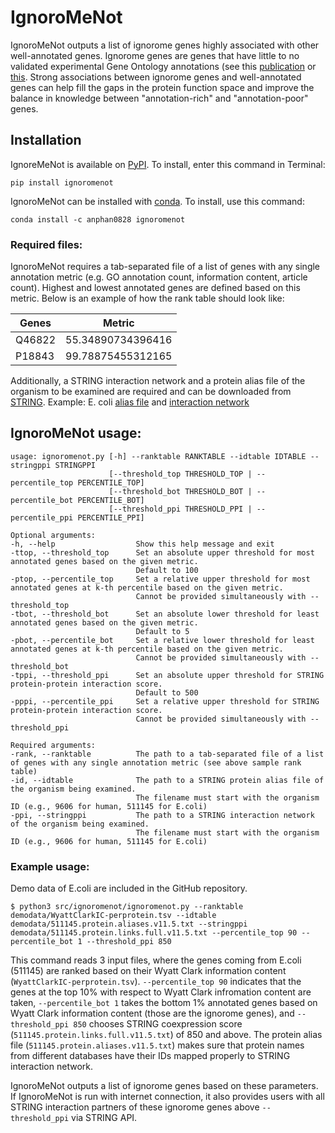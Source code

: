 # IgnoroMeNot
IgnoroMeNot outputs a list of ignorome genes highly associated with other well-annotated genes. Ignorome genes are genes that have little to no validated experimental Gene Ontology annotations (see this [publication](https://doi.org/10.1371/journal.pbio.2006643) or [this](doi:10.1371/journal.pone.0088889). Strong associations between ignorome genes and well-annotated genes can help fill the gaps in the protein function space and improve the balance in knowledge between "annotation-rich" and "annotation-poor" genes.

## Installation
IgnoreMeNot is available on [PyPI](https://pypi.org/project/ignoromenot/). To install, enter this command in Terminal:

``pip install ignoromenot``

IgnoroMeNot can be installed with [conda](https://anaconda.org/anphan0828/ignoromenot). To install, use this command: 

``conda install -c anphan0828 ignoromenot``

### Required files:
IgnoroMeNot requires a tab-separated file of a list of genes with any single annotation metric (e.g. GO annotation count, information content, article count). Highest and lowest annotated genes are defined based on this metric. Below is an example of how the rank table should look like:

| Genes  | Metric            |
|--------|-------------------|
| Q46822 | 55.34890734396416 |
| P18843 | 99.78875455312165 |

Additionally, a STRING interaction network and a protein alias file of the organism to be examined are required and can be downloaded from [STRING](string-db.org/cgi/download). Example: E. coli [alias file](https://stringdb-static.org/download/protein.aliases.v11.5/511145.protein.aliases.v11.5.txt.gz) and [interaction network](https://stringdb-static.org/download/protein.links.full.v11.5/511145.protein.links.full.v11.5.txt.gz)

## IgnoroMeNot usage:
```
usage: ignoromenot.py [-h] --ranktable RANKTABLE --idtable IDTABLE --stringppi STRINGPPI
                      [--threshold_top THRESHOLD_TOP | --percentile_top PERCENTILE_TOP]
                      [--threshold_bot THRESHOLD_BOT | --percentile_bot PERCENTILE_BOT]
                      [--threshold_ppi THRESHOLD_PPI | --percentile_ppi PERCENTILE_PPI] 

Optional arguments:
-h, --help                  Show this help message and exit
-ttop, --threshold_top      Set an absolute upper threshold for most annotated genes based on the given metric. 
                            Default to 100
-ptop, --percentile_top     Set a relative upper threshold for most annotated genes at k-th percentile based on the given metric. 
                            Cannot be provided simultaneously with --threshold_top
-tbot, --threshold_bot      Set an absolute lower threshold for least annotated genes based on the given metric. 
                            Default to 5
-pbot, --percentile_bot     Set a relative lower threshold for least annotated genes at k-th percentile based on the given metric. 
                            Cannot be provided simultaneously with --threshold_bot
-tppi, --threshold_ppi      Set an absolute upper threshold for STRING protein-protein interaction score. 
                            Default to 500
-pppi, --percentile_ppi     Set a relative upper threshold for STRING protein-protein interaction score.
                            Cannot be provided simultaneously with --threshold_ppi
                            
Required arguments:
-rank, --ranktable          The path to a tab-separated file of a list of genes with any single annotation metric (see above sample rank table)
-id, --idtable              The path to a STRING protein alias file of the organism being examined. 
                            The filename must start with the organism ID (e.g., 9606 for human, 511145 for E.coli)
-ppi, --stringppi           The path to a STRING interaction network of the organism being examined.
                            The filename must start with the organism ID (e.g., 9606 for human, 511145 for E.coli)
```
### Example usage:
Demo data of E.coli are included in the GitHub repository.

``$ python3 src/ignoromenot/ignoromenot.py --ranktable demodata/WyattClarkIC-perprotein.tsv --idtable demodata/511145.protein.aliases.v11.5.txt --stringppi demodata/511145.protein.links.full.v11.5.txt --percentile_top 90 --percentile_bot 1 --threshold_ppi 850``

This command reads 3 input files, where the genes coming from E.coli (511145) are ranked based on their Wyatt Clark information content (``WyattClarkIC-perprotein.tsv``). ``--percentile_top 90`` indicates that the genes at the top 10% with respect to Wyatt Clark infromation content are taken,
``--percentile_bot 1`` takes the bottom 1% annotated genes based on Wyatt Clark information content (those are the ignorome genes), and ``--threshold_ppi 850`` chooses STRING coexpression score (``511145.protein.links.full.v11.5.txt``) of 850 and above. The protein alias file (``511145.protein.aliases.v11.5.txt``) makes sure that protein names from different databases have their IDs mapped properly to STRING interaction network.

IgnoroMeNot outputs a list of ignorome genes based on these parameters. If IgnoroMeNot is run with internet connection, it also provides users with all STRING interaction partners of these ignorome genes above ``--threshold_ppi`` via STRING API.

